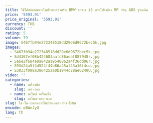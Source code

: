 ```yaml
---
title: ใช้ได้กับแกนยาวในประเทศสําหรับ BMW รถราง i5 กระโปรงข้าง MP วัสดุ ABS รูรถเดิม
price: '5593.91'
price_original: '5593.91'
currency: THB
discount: ''
rating: 5
volume: 79
image: S467fb94e272348518dd29e6d9672bec5k.jpg
images:
  - S467fb94e272348518dd29e6d9672bec5k.jpg
  - Sd4367ef08b424683aafc86aeaf087948r.jpg
  - Sa6e2f684a8a842aa9540862a4f36dd06r.jpg
  - S93d24a5f4d524f44b86a45af43a16f4cd.jpg
  - S3033f098a386425aa0b1944c28ae6240U.jpg
video: ''
categories:
  - name: เครื่องมือ
    slug: เคร-องม
  - name: อะไหล่ เครื่องมือ
    slug: อะไหล-เคร-องม
slug: ใช-ได-บแกนยาวในประเทศส-าหร-bmw
encode: oBWnJyU
lang: th
---
```

  